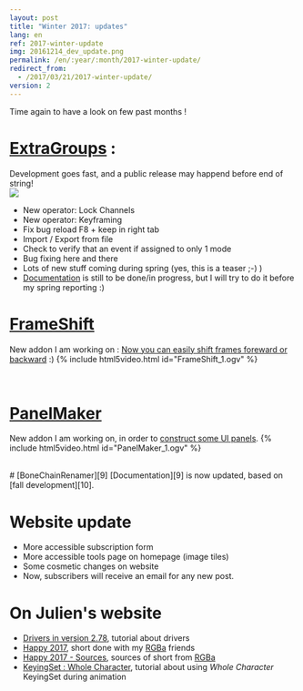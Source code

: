 ```yaml
---
layout: post
title: "Winter 2017: updates"
lang: en
ref: 2017-winter-update
img: 20161214_dev_update.png
permalink: /en/:year/:month/2017-winter-update/
redirect_from:
  - /2017/03/21/2017-winter-update/
version: 2
---
```


Time again to have a look on few past months !

# [ExtraGroups][6] :  

Development goes fast, and a public release may happend before end of string!  
![][7]
*  New operator: Lock Channels
*  New operator: Keyframing  
*  Fix bug reload F8 + keep in right tab
*  Import / Export from file
*  Check to verify that an event if assigned to only 1 mode
*  Bug fixing here and there
*  Lots of new stuff coming during spring (yes, this is a teaser ;-) )
*  [Documentation][6] is still to be done/in progress, but I will try to do it before my spring reporting :)

# [FrameShift][8]
New addon I am working on : [Now you can easily shift frames foreward or backward][8] :)
{% include html5video.html id="FrameShift_1.ogv" %}

<br/>

# [PanelMaker][11]
New addon I am working on, in order to [construct some UI panels][11].
{% include html5video.html id="PanelMaker_1.ogv" %}

<br/>
# [BoneChainRenamer][9]
[Documentation][9] is now updated, based on [fall development][10].

# Website update
* More accessible subscription form
* More accessible tools page on homepage (image tiles)
* Some cosmetic changes on website
* Now, subscribers will receive an email for any new post.

# On Julien's website
* [Drivers in version 2.78][1], tutorial about drivers
* [Happy 2017][2], short done with my [RGBa][3] friends
* [Happy 2017 - Sources][4], sources of short from [RGBa][3]
* [KeyingSet : Whole Character][5], tutorial about using _Whole Character_ KeyingSet during animation

[1]: http://julienduroure.com/en/2017/01/drivers-in-version-2-78/
[2]: http://julienduroure.com/en/2017/01/happy-2017/
[3]: http://RGBa.fr
[4]: http://julienduroure.com/en/2017/02/happy-2017-sources/
[5]: http://julienduroure.com/en/2017/02/using-keyingset-whole-character/
[6]: {{site.base_url}}/en/tools/ExtraGroups/
[7]: {{site.base_url}}/assets/img/ExtraGroups/popup.png
[8]: {{site.base_url}}/en/tools/FrameShift/
[9]: {{site.base_url}}/en/tools/BoneChainRenamer/
[10]: {{site.base_url}}/en/2016/12/2016-fall-update/
[11]:	{{site.base_url}}/en/tools/PanelMaker/
